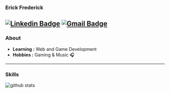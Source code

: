### Erick Frederick
[![Linkedin Badge](https://img.shields.io/badge/-Erick_Frederick-blue?style=flat-square&logo=Linkedin&logoColor=white&link=https://www.linkedin.com/in/erick-frederick-c/?locale=en_US)](https://www.linkedin.com/in/erick-frederick-c/) [![Gmail Badge](https://img.shields.io/badge/-contact@erickfrederick.com-c14438?style=flat-square&logo=Gmail&logoColor=white&link=mailto:contact@erickfrederick.com)](mailto:contact@erickfrederick.com)
---------------------------------------------------------------------------------------------------------------------------------------------------------------------------------
### About

-  **Learning :** Web and Game Development
-  **Hobbies :** Gaming & Music :headphones:
---------------------------------------------------------------------------------------------------------------------------------------------------------------------------------
### Skills

![github stats](https://github-readme-stats.anuraghazra1.vercel.app/api/top-langs/?username=pepeien&layout=compact&show_icons=true&theme=tokyonight&hide_title=true)
